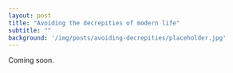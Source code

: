 ```yaml
---
layout: post
title: "Avoiding the decrepities of modern life"
subtitle: ""
background: '/img/posts/avoiding-decrepities/placeholder.jpg'
---
```


Coming soon.